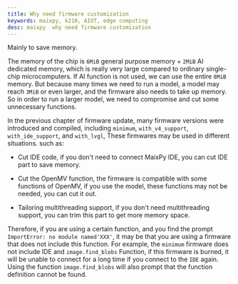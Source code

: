 ```yaml
---
title: Why need firmware customization
keywords: maixpy, k210, AIOT, edge computing
desc: maixpy  why need firmware customization
---
```




Mainly to save memory.

The memory of the chip is `6MiB` general purpose memory + `2MiB` AI dedicated memory, which is really very large compared to ordinary single-chip microcomputers. If AI function is not used, we can use the entire `8MiB` memory.
But because many times we need to run a model, a model may reach `3MiB` or even larger, and the firmware also needs to take up memory.
So in order to run a larger model, we need to compromise and cut some unnecessary functions.

In the previous chapter of firmware update, many firmware versions were introduced and compiled, including `minimum`, `with_v4_support`, `with_ide_support`, and `with_lvgl`,
These firmwares may be used in different situations. such as:

* Cut IDE code, if you don't need to connect MaixPy IDE, you can cut IDE part to save memory.

* Cut the OpenMV function, the firmware is compatible with some functions of OpenMV, if you use the model, these functions may not be needed, you can cut it out.

* Tailoring multithreading support, if you don't need multithreading support, you can trim this part to get more memory space.

Therefore, if you are using a certain function, and you find the prompt `ImportError: no module named'XXX'`, it may be that you are using a firmware that does not include this function. For example, the `minimum` firmware does not include IDE and `image.find_blobs` Function, if this firmware is burned, it will be unable to connect for a long time if you connect to the `IDE` again. Using the function `image.find_blobs` will also prompt that the function definition cannot be found.
